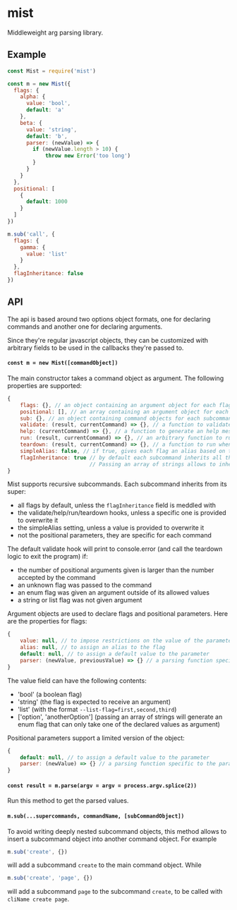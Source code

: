 # mist

Middleweight arg parsing library.

## Example

``` js 
const Mist = require('mist')

const m = new Mist({
  flags: {
    alpha: {
      value: 'bool',
      default: 'a'
    },
    beta: {
      value: 'string',
      default: 'b',
      parser: (newValue) => {
        if (newValue.length > 10) {
            throw new Error('too long')
        }
      }
    }
  },
  positional: [
    {
      default: 1000
    }
  ]
})

m.sub('call', {
  flags: {
    gamma: {
      value: 'list'
    }
  },
  flagInheritance: false
})
```

## API

The api is based around two options object formats, one for declaring commands and another one for declaring arguments. 

Since they're regular javascript objects, they can be customized with arbitrary fields to be used in the callbacks they're passed to.

#### `const m = new Mist([commandObject])`

The main constructor takes a command object as argument. The following properties are supported:

``` js
{
    flags: {}, // an object containing an argument object for each flag
    positional: [], // an array containing an argument object for each positional parameter of the command
    sub: {}, // an object containing command objects for each subcommand. They can also be inserted with the .sub method, described later
    validate: (result, currentCommand) => {}, // a function to validate the result of the argument parsing. It has a default hook, described later
    help: (currentCommand) => {}, // a function to generate an help message for the command
    run: (result, currentCommand) => {}, // an arbitrary function to run with the command
    teardown: (result, currentCommand) => {}, // a function to run when the rest of the program stops, using the graceful-goodbye module
    simpleAlias: false, // if true, gives each flag an alias based on the first letter of its name
    flagInheritance: true // by default each subcommand inherits all the flag of its supercommand. With false it inherits nothing. 
                          // Passing an array of strings allows to inherit only selected ones
}

```

Mist supports recursive subcommands. Each subcommand inherits from its super:
- all flags by default, unless the `flagInheritance` field is meddled with
- the validate/help/run/teardown hooks, unless a specific one is provided to overwrite it
- the simpleAlias setting, unless a value is provided to overwrite it
- not the positional parameters, they are specific for each command

The default validate hook will print to console.error (and call the teardown logic to exit the program) if:
- the number of positional arguments given is larger than the number accepted by the command
- an unknown flag was passed to the command
- an enum flag was given an argument outside of its allowed values
- a string or list flag was not given argument


Argument objects are used to declare flags and positional parameters. Here are the properties for flags:

``` js
{
    value: null, // to impose restrictions on the value of the parameter, it supports 4 different options, described later
    alias: null, // to assign an alias to the flag
    default: null, // to assign a default value to the parameter
    parser: (newValue, previousValue) => {} // a parsing function specific to the flag
}
```

The value field can have the following contents:
- 'bool' (a boolean flag)
- 'string' (the flag is expected to receive an argument)
- 'list' (with the format `--list-flag=first,second,third`)
- ['option', 'anotherOption'] (passing an array of strings will generate an enum flag that can only take one of the declared values as argument)

Positional parameters support a limited version of the object: 

``` js
{
    default: null, // to assign a default value to the parameter
    parser: (newValue) => {} // a parsing function specific to the parameter
}
```

#### `const result = m.parse(argv = argv = process.argv.splice(2))`

Run this method to get the parsed values.


#### `m.sub(...supercommands, commandName, [subCommandObject])`

To avoid writing deeply nested subcommand objects, this method allows to insert a subcommand object into another command object. For example

``` js
m.sub('create', {})
```

will add a subcommand `create` to the main command object. While 

``` js
m.sub('create', 'page', {})
```

will add a subcommand `page` to the subcommand `create`, to be called with `cliName create page`.